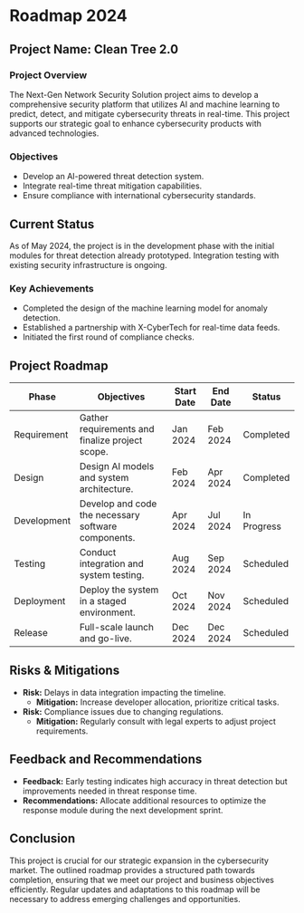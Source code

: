 # Roadmap 2024

## Project Name: Clean Tree 2.0

### Project Overview

The Next-Gen Network Security Solution project aims to develop a comprehensive security platform that utilizes AI and machine learning to predict, detect, and mitigate cybersecurity threats in real-time. This project supports our strategic goal to enhance cybersecurity products with advanced technologies.

### Objectives

- Develop an AI-powered threat detection system.
- Integrate real-time threat mitigation capabilities.
- Ensure compliance with international cybersecurity standards.

## Current Status

As of May 2024, the project is in the development phase with the initial modules for threat detection already prototyped. Integration testing with existing security infrastructure is ongoing.

### Key Achievements

- Completed the design of the machine learning model for anomaly detection.
- Established a partnership with X-CyberTech for real-time data feeds.
- Initiated the first round of compliance checks.

## Project Roadmap

| Phase           | Objectives                                          | Start Date | End Date   | Status    |
|-----------------|-----------------------------------------------------|------------|------------|-----------|
| Requirement     | Gather requirements and finalize project scope.     | Jan 2024   | Feb 2024   | Completed |
| Design          | Design AI models and system architecture.           | Feb 2024   | Apr 2024   | Completed |
| Development     | Develop and code the necessary software components. | Apr 2024   | Jul 2024   | In Progress |
| Testing         | Conduct integration and system testing.             | Aug 2024   | Sep 2024   | Scheduled |
| Deployment      | Deploy the system in a staged environment.          | Oct 2024   | Nov 2024   | Scheduled |
| Release         | Full-scale launch and go-live.                      | Dec 2024   | Dec 2024   | Scheduled |

## Risks & Mitigations

- **Risk:** Delays in data integration impacting the timeline.
  - **Mitigation:** Increase developer allocation, prioritize critical tasks.
- **Risk:** Compliance issues due to changing regulations.
  - **Mitigation:** Regularly consult with legal experts to adjust project requirements.

## Feedback and Recommendations

- **Feedback:** Early testing indicates high accuracy in threat detection but improvements needed in threat response time.
- **Recommendations:** Allocate additional resources to optimize the response module during the next development sprint.

## Conclusion

This project is crucial for our strategic expansion in the cybersecurity market. The outlined roadmap provides a structured path towards completion, ensuring that we meet our project and business objectives efficiently. Regular updates and adaptations to this roadmap will be necessary to address emerging challenges and opportunities.

